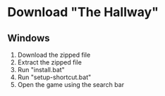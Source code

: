 # Download "The Hallway"

## Windows

1. Download the zipped file
2. Extract the zipped file
3. Run "install.bat"
4. Run "setup-shortcut.bat"
5. Open the game using the search bar
